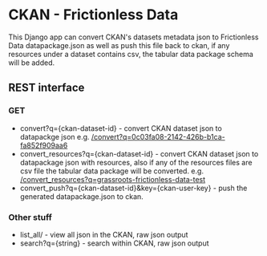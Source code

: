 CKAN - Frictionless Data
========================

This Django app can convert CKAN's datasets metadata json to Frictionless Data datapackage.json as well as push this 
file back to ckan, if any resources under a dataset contains csv, the tabular data package schema will be added.

REST interface
--------------

### GET

-   convert?q={ckan-dataset-id} - convert CKAN dataset json to
    datapackge json e.g.
    [/convert?q=0c03fa08-2142-426b-b1ca-fa852f909aa6](/convert?q=0c03fa08-2142-426b-b1ca-fa852f909aa6)
-   convert\_resources?q={ckan-dataset-id} - convert CKAN dataset json
    to datapackage json with resources, also if any of the resources
    files are csv file the tabular data package will be converted. e.g.
    [/convert\_resources?q=grassroots-frictionless-data-test](/convert_resources?q=grassroots-frictionless-data-test)
-   convert_push?q={ckan-dataset-id}&key={ckan-user-key} - push the generated datapackage.json to ckan.

### Other stuff

-   list\_all/ - view all json in the CKAN, raw json output
-   search?q={string} - search within CKAN, raw json output